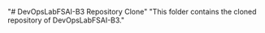 "# DevOpsLabFSAI-B3 Repository Clone" 
"This folder contains the cloned repository of DevOpsLabFSAI-B3." 
